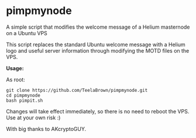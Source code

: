 # pimpmynode
A simple script that modifies the welcome message of a Helium masternode on a Ubuntu VPS

This script replaces the standard Ubuntu welcome message with a Helium logo and useful server information through modifying the MOTD files on the VPS.

**Usage:**

As root:
```
git clone https://github.com/TeelaBrown/pimpmynode.git
cd pimpmynode
bash pimpit.sh
```

Changes will take effect immediately, so there is no need to reboot the VPS. Use at your own risk :)

With big thanks to AKcryptoGUY.
